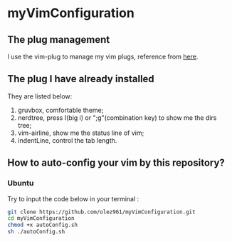 # myVimConfiguration

## The plug management

I use the vim-plug to manage my vim plugs, reference from [here](https://www.bilibili.com/video/BV17L411c7Eu).

## The plug I have already installed

They are listed below:
1. gruvbox, comfortable theme;
2. nerdtree, press I(big i) or ";g"(combination key) to  show me the dirs tree;
3. vim-airline, show me the status line of vim;
4. indentLine, control the tab length.

## How to auto-config your vim by this repository?

### Ubuntu

Try to input the code below in your terminal :

```bash
git clone https://github.com/olez961/myVimConfiguration.git
cd myVimConfiguration
chmod +x autoConfig.sh
sh ./autoConfig.sh
```

